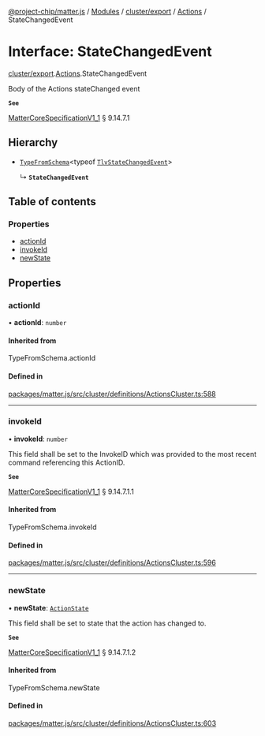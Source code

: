 [@project-chip/matter.js](../README.md) / [Modules](../modules.md) / [cluster/export](../modules/cluster_export.md) / [Actions](../modules/cluster_export.Actions.md) / StateChangedEvent

# Interface: StateChangedEvent

[cluster/export](../modules/cluster_export.md).[Actions](../modules/cluster_export.Actions.md).StateChangedEvent

Body of the Actions stateChanged event

**`See`**

[MatterCoreSpecificationV1_1](spec_export.MatterCoreSpecificationV1_1.md) § 9.14.7.1

## Hierarchy

- [`TypeFromSchema`](../modules/tlv_export.md#typefromschema)\<typeof [`TlvStateChangedEvent`](../modules/cluster_export.Actions.md#tlvstatechangedevent)\>

  ↳ **`StateChangedEvent`**

## Table of contents

### Properties

- [actionId](cluster_export.Actions.StateChangedEvent.md#actionid)
- [invokeId](cluster_export.Actions.StateChangedEvent.md#invokeid)
- [newState](cluster_export.Actions.StateChangedEvent.md#newstate)

## Properties

### actionId

• **actionId**: `number`

#### Inherited from

TypeFromSchema.actionId

#### Defined in

[packages/matter.js/src/cluster/definitions/ActionsCluster.ts:588](https://github.com/project-chip/matter.js/blob/3adaded6/packages/matter.js/src/cluster/definitions/ActionsCluster.ts#L588)

___

### invokeId

• **invokeId**: `number`

This field shall be set to the InvokeID which was provided to the most recent command referencing this
ActionID.

**`See`**

[MatterCoreSpecificationV1_1](spec_export.MatterCoreSpecificationV1_1.md) § 9.14.7.1.1

#### Inherited from

TypeFromSchema.invokeId

#### Defined in

[packages/matter.js/src/cluster/definitions/ActionsCluster.ts:596](https://github.com/project-chip/matter.js/blob/3adaded6/packages/matter.js/src/cluster/definitions/ActionsCluster.ts#L596)

___

### newState

• **newState**: [`ActionState`](../enums/cluster_export.Actions.ActionState.md)

This field shall be set to state that the action has changed to.

**`See`**

[MatterCoreSpecificationV1_1](spec_export.MatterCoreSpecificationV1_1.md) § 9.14.7.1.2

#### Inherited from

TypeFromSchema.newState

#### Defined in

[packages/matter.js/src/cluster/definitions/ActionsCluster.ts:603](https://github.com/project-chip/matter.js/blob/3adaded6/packages/matter.js/src/cluster/definitions/ActionsCluster.ts#L603)
